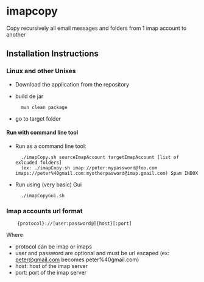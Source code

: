 imapcopy
========

Copy recursively all email messages and folders from 1 imap account to another

Installation Instructions
-------------------------

### Linux and other Unixes
* Download the application from the repository
* build de jar

        mvn clean package

* go to target folder

#### Run with command line tool
* Run as a command line tool:

        ./imapCopy.sh sourceImapAccount targetImapAccount [list of exlcuded folders]
        (ex: ./imapCopy.sh imap://peter:mypassword@foo.com imaps://peter%40gmail.com:myotherpasword@imap.gmail.com) Spam INBOX
      
* Run using (very basic) Gui

        ./imapCopyGui.sh
        
        
### Imap accounts url format

        {protocol}://[user:password@]{host}[:port]
        
Where 
* protocol can be imap or imaps
* user and password are optional and must be url escaped (ex: peter@gmail.com becomes peter%40gmail.com)
* host: host of the imap server
* port: port of the imap server
